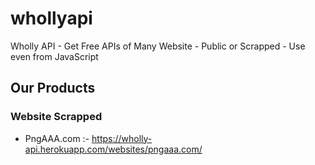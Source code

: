 # whollyapi
Wholly API - Get Free APIs of Many Website - Public or Scrapped - Use even from JavaScript

## Our Products

### Website Scrapped
- PngAAA.com :- https://wholly-api.herokuapp.com/websites/pngaaa.com/
